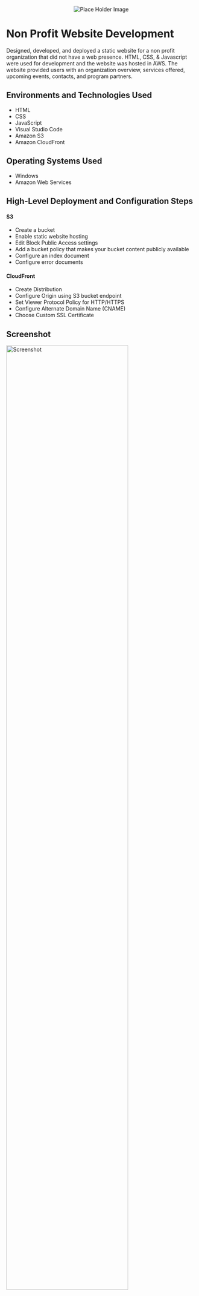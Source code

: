 <p align="center">
<img src="https://place-hold.it/600x200" alt="Place Holder Image"/>
<!-- <img src="assets/logo.svg" alt="Logo Text There" /> -->
</p>

# Non Profit Website Development  
Designed, developed, and deployed a static website for a non profit organization that did not have a web presence.  HTML, CSS, & Javascript were used for development and the website was hosted in AWS.  The website provided users with an organization overview, services offered, upcoming events, contacts, and program partners.


## Environments and Technologies Used

- HTML
- CSS
- JavaScript
- Visual Studio Code
- Amazon S3
- Amazon CloudFront


## Operating Systems Used

- Windows
- Amazon Web Services

## High-Level Deployment and Configuration Steps

#### S3
- Create a bucket
- Enable static website hosting
- Edit Block Public Access settings
- Add a bucket policy that makes your bucket content publicly available
- Configure an index document
- Configure error documents

#### CloudFront
- Create Distribution
- Configure Origin using S3 bucket endpoint
- Set Viewer Protocol Policy for HTTP/HTTPS
- Configure Alternate Domain Name (CNAME)
- Choose Custom SSL Certificate

<h2>Screenshot</h2>

<p>
<img src="assets/nonprofit-web-screenshot.png" height="80%" width="80%" alt="Screenshot"/>
</p>
